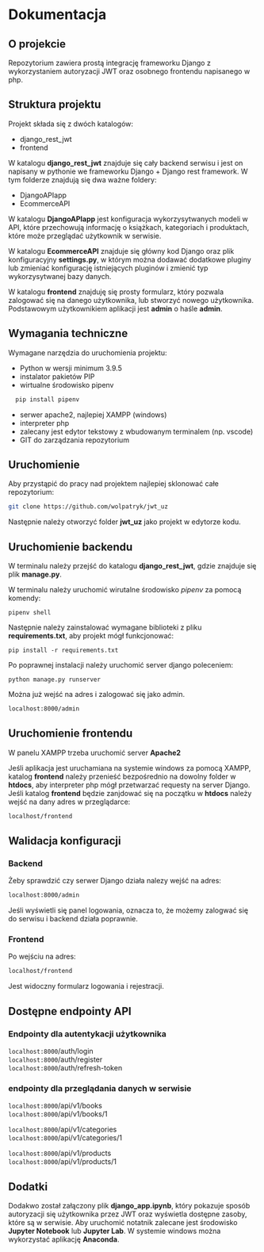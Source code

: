 # Dokumentacja

## O projekcie

Repozytorium zawiera prostą integrację frameworku Django z wykorzystaniem autoryzacji JWT oraz osobnego frontendu napisanego w php.

## Struktura projektu

Projekt składa się z dwóch katalogów:

- django_rest_jwt
- frontend

W katalogu **django_rest_jwt** znajduje się cały backend serwisu i jest on napisany w pythonie we frameworku Django + Django rest framework. W tym folderze znajdują się dwa ważne foldery:

- DjangoAPIapp
- EcommerceAPI

W katalogu **DjangoAPIapp** jest konfiguracja wykorzysytwanych modeli w API, które przechowują informację o książkach, kategoriach i produktach, które może przeglądać użytkownik w serwisie.

W katalogu **EcommerceAPI** znajduje się główny kod Django oraz plik konfiguracyjny **settings.py**, w którym można dodawać dodatkowe pluginy lub zmieniać konfigurację istniejących pluginów i zmienić typ wykorzysytwanej bazy danych.

W katalogu **frontend** znajduję się prosty formularz, który pozwala zalogować się na danego użytkownika, lub stworzyć nowego użytkownika. Podstawowym użytkownikiem aplikacji jest **admin** o haśle **admin**.

## Wymagania techniczne

Wymagane narzędzia do uruchomienia projektu:

- Python w wersji minimum 3.9.5
- instalator pakietów PIP
- wirtualne środowisko pipenv

```sh
  pip install pipenv
```

- serwer apache2, najlepiej XAMPP (windows)
- interpreter php
- zalecany jest edytor tekstowy z wbudowanym terminalem (np. vscode)
- GIT do zarządzania repozytorium

## Uruchomienie

Aby przystąpić do pracy nad projektem najlepiej sklonować całe repozytorium:

```sh
git clone https://github.com/wolpatryk/jwt_uz
```

Następnie należy otworzyć folder **jwt_uz** jako projekt w edytorze kodu.

## Uruchomienie backendu

W terminalu należy przejść do katalogu **django_rest_jwt**, gdzie znajduje się plik **manage.py**.

W terminalu należy uruchomić wirutalne środowisko _pipenv_ za pomocą komendy:

```shell
pipenv shell
```

Następnie należy zainstalować wymagane biblioteki z pliku **requirements.txt**, aby projekt mógł funkcjonować:

```shell
pip install -r requirements.txt
```

Po poprawnej instalacji należy uruchomić server django poleceniem:

```shell
python manage.py runserver
```

Można już wejść na adres i zalogować się jako admin.

```sh
localhost:8000/admin
```

## Uruchomienie frontendu

W panelu XAMPP trzeba uruchomić server **Apache2**

Jeśli aplikacja jest uruchamiana na systemie windows za pomocą XAMPP, katalog **frontend** należy przenieść bezpośrednio na dowolny folder w **htdocs**, aby interpreter php mógł przetwarzać requesty na server Django. Jeśli katalog **frontend** będzie zanjdować się na początku w **htdocs** należy wejść na dany adres w przeglądarce:

```sh
localhost/frontend
```

## Walidacja konfiguracji

### Backend

Żeby sprawdzić czy serwer Django działa nalezy wejść na adres:

```sh
localhost:8000/admin
```

Jeśli wyświetli się panel logowania, oznacza to, że możemy zalogwać się do serwisu i backend działa poprawnie.

### Frontend

Po wejściu na adres:

```sh
localhost/frontend
```

Jest widoczny formularz logowania i rejestracji.

## Dostępne endpointy API

### Endpointy dla autentykacji użytkownika

`localhost:8000`/auth/login<br/>
`localhost:8000`/auth/register<br/>
`localhost:8000`/auth/refresh-token<br/>

### endpointy dla przeglądania danych w serwisie

`localhost:8000`/api/v1/books<br/>
`localhost:8000`/api/v1/books/1<br/>

`localhost:8000`/api/v1/categories<br/>
`localhost:8000`/api/v1/categories/1<br/>

`localhost:8000`/api/v1/products<br/>
`localhost:8000`/api/v1/products/1<br/>

## Dodatki

Dodakwo został załączony plik **django_app.ipynb**, który pokazuje sposób autoryzacji się użytkownika przez JWT oraz wyświetla dostępne zasoby, które są w serwisie. Aby uruchomić notatnik zalecane jest środowisko **Jupyter Notebook** lub **Jupyter Lab**. W systemie windows można wykorzystać aplikację **Anaconda**.
